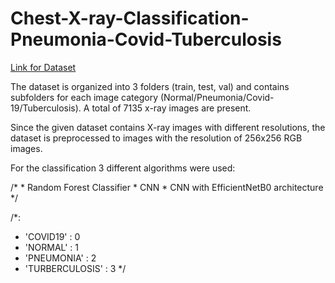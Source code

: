# Chest-X-ray-Classification-Pneumonia-Covid-Tuberculosis
[Link for Dataset](https://www.kaggle.com/datasets/jtiptj/chest-xray-pneumoniacovid19tuberculosis?resource=download)
<p>The dataset is organized into 3 folders (train, test, val) and contains subfolders for each image category (Normal/Pneumonia/Covid-19/Tuberculosis). A total of 7135 x-ray images are present.
</p>
<p>Since the given dataset contains X-ray images with different resolutions, the dataset is preprocessed to images with the resolution of 256x256 RGB images.</p>
<p>For the classification 3 different algorithms were used: </p>
/*
 * Random Forest Classifier
 * CNN
 * CNN with EfficientNetB0 architecture
*/



/*:
  * 'COVID19'       : 0
  *  'NORMAL'        : 1
  *  'PNEUMONIA'     : 2
  *  'TURBERCULOSIS' : 3
*/
